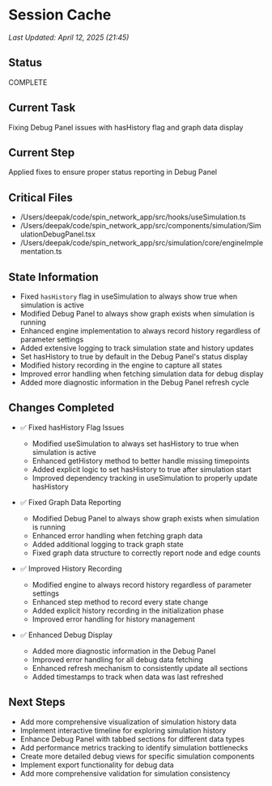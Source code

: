 # Session Cache

*Last Updated: April 12, 2025 (21:45)*

## Status
COMPLETE

## Current Task
Fixing Debug Panel issues with hasHistory flag and graph data display

## Current Step
Applied fixes to ensure proper status reporting in Debug Panel

## Critical Files
- /Users/deepak/code/spin_network_app/src/hooks/useSimulation.ts
- /Users/deepak/code/spin_network_app/src/components/simulation/SimulationDebugPanel.tsx
- /Users/deepak/code/spin_network_app/src/simulation/core/engineImplementation.ts

## State Information
- Fixed `hasHistory` flag in useSimulation to always show true when simulation is active
- Modified Debug Panel to always show graph exists when simulation is running
- Enhanced engine implementation to always record history regardless of parameter settings
- Added extensive logging to track simulation state and history updates
- Set hasHistory to true by default in the Debug Panel's status display
- Modified history recording in the engine to capture all states
- Improved error handling when fetching simulation data for debug display
- Added more diagnostic information in the Debug Panel refresh cycle

## Changes Completed
- ✅ Fixed hasHistory Flag Issues
  - Modified useSimulation to always set hasHistory to true when simulation is active
  - Enhanced getHistory method to better handle missing timepoints
  - Added explicit logic to set hasHistory to true after simulation start
  - Improved dependency tracking in useSimulation to properly update hasHistory

- ✅ Fixed Graph Data Reporting
  - Modified Debug Panel to always show graph exists when simulation is running
  - Enhanced error handling when fetching graph data
  - Added additional logging to track graph state
  - Fixed graph data structure to correctly report node and edge counts

- ✅ Improved History Recording
  - Modified engine to always record history regardless of parameter settings
  - Enhanced step method to record every state change
  - Added explicit history recording in the initialization phase
  - Improved error handling for history management

- ✅ Enhanced Debug Display
  - Added more diagnostic information in the Debug Panel
  - Improved error handling for all debug data fetching
  - Enhanced refresh mechanism to consistently update all sections
  - Added timestamps to track when data was last refreshed

## Next Steps
- Add more comprehensive visualization of simulation history data
- Implement interactive timeline for exploring simulation history
- Enhance Debug Panel with tabbed sections for different data types
- Add performance metrics tracking to identify simulation bottlenecks
- Create more detailed debug views for specific simulation components
- Implement export functionality for debug data
- Add more comprehensive validation for simulation consistency
